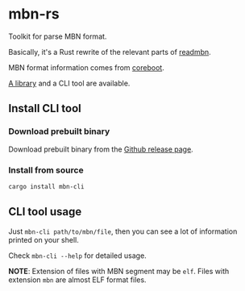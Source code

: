 # mbn-rs

Toolkit for parse MBN format.

Basically, it's a Rust rewrite of the relevant parts of [readmbn](https://github.com/openpst/readmbn).

MBN format information comes from [coreboot](https://www.coreboot.org/).

[A library](https://docs.rs/mbn) and a CLI tool are available.

## Install CLI tool

### Download prebuilt binary

Download prebuilt binary from the [Github release page](https://github.com/NichtsHsu/mbn-rs/releases/latest).

### Install from source

```bash
cargo install mbn-cli
```

## CLI tool usage

Just `mbn-cli path/to/mbn/file`, then you can see a lot of information printed on your shell.

Check `mbn-cli --help` for detailed usage.

**NOTE**: Extension of files with MBN segment may be `elf`. Files with extension `mbn` are almost ELF format files.
